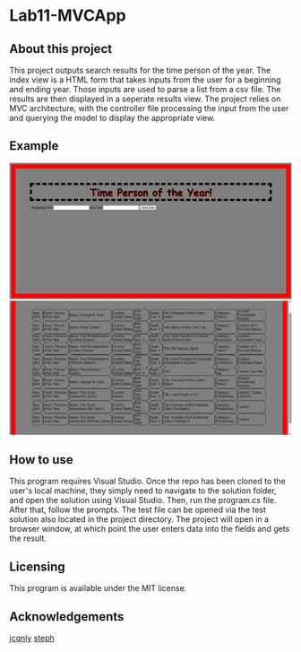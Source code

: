 # Lab11-MVCApp

## About this project
This project outputs search results for the time person of the year. The index view is a HTML form that takes inputs from the user for a beginning and ending year. Those inputs are used to parse a list from a csv file. The results are then displayed in a seperate results view. The project relies on MVC architecture, with the controller file processing the input from the user and querying the model to display the appropriate view.

## Example
![Search screenshot](MVCScreen1.jpg)
![Results screenshot](MVCScreen2.jpg)

## How to use
This program requires Visual Studio. Once the repo has been cloned to the user's local machine, they simply need to navigate to the solution folder, and open the solution using Visual Studio. Then, run the program.cs file. After that, follow the prompts. The test file can be opened via the test solution also located in the project directory. The project will open in a browser window, at which point the user enters data into the fields and gets the result.


## Licensing
This program is available under the MIT license.

## Acknowledgements
[jcqnly](https://github.com/jcqnly)
[steph](https://github.com/IndigoShock)